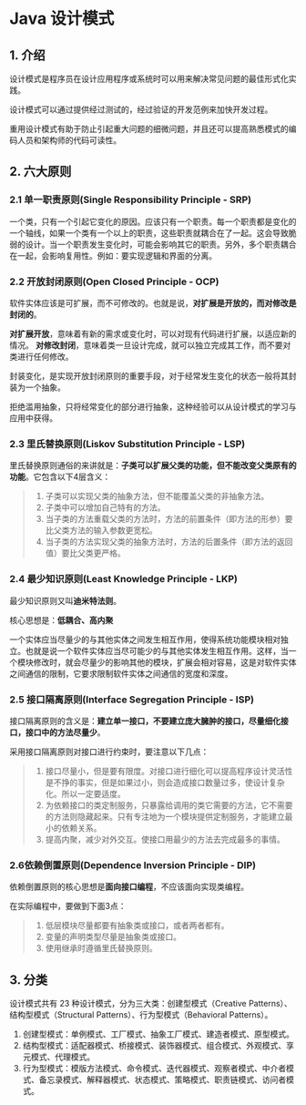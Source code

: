 # Java 设计模式

## 1. 介绍

设计模式是程序员在设计应用程序或系统时可以用来解决常见问题的最佳形式化实践。

设计模式可以通过提供经过测试的，经过验证的开发范例来加快开发过程。

重用设计模式有助于防止引起重大问题的细微问题，并且还可以提高熟悉模式的编码人员和架构师的代码可读性。

## 2. 六大原则

### 2.1 单一职责原则(Single Responsibility Principle - SRP)

一个类，只有一个引起它变化的原因。应该只有一个职责。每一个职责都是变化的一个轴线，如果一个类有一个以上的职责，这些职责就耦合在了一起。这会导致脆弱的设计。当一个职责发生变化时，可能会影响其它的职责。另外，多个职责耦合在一起，会影响复用性。例如：要实现逻辑和界面的分离。

### 2.2 开放封闭原则(Open Closed Principle - OCP)

软件实体应该是可扩展，而不可修改的。也就是说，**对扩展是开放的，而对修改是封闭的**。

**对扩展开放**，意味着有新的需求或变化时，可以对现有代码进行扩展，以适应新的情况。
**对修改封闭**，意味着类一旦设计完成，就可以独立完成其工作，而不要对类进行任何修改。

封装变化，是实现开放封闭原则的重要手段，对于经常发生变化的状态一般将其封装为一个抽象。

拒绝滥用抽象，只将经常变化的部分进行抽象，这种经验可以从设计模式的学习与应用中获得。

### 2.3 里氏替换原则(Liskov Substitution Principle - LSP)

里氏替换原则通俗的来讲就是：**子类可以扩展父类的功能，但不能改变父类原有的功能**。它包含以下4层含义：

> 1. 子类可以实现父类的抽象方法，但不能覆盖父类的非抽象方法。
> 2. 子类中可以增加自己特有的方法。
> 3. 当子类的方法重载父类的方法时，方法的前置条件（即方法的形参）要比父类方法的输入参数更宽松。
> 4. 当子类的方法实现父类的抽象方法时，方法的后置条件（即方法的返回值）要比父类更严格。

### 2.4 最少知识原则(Least Knowledge Principle - LKP)

最少知识原则又叫**迪米特法则**。

核心思想是：**低耦合、高内聚**

一个实体应当尽量少的与其他实体之间发生相互作用，使得系统功能模块相对独立。也就是说一个软件实体应当尽可能少的与其他实体发生相互作用。这样，当一个模块修改时，就会尽量少的影响其他的模块，扩展会相对容易，这是对软件实体之间通信的限制，它要求限制软件实体之间通信的宽度和深度。

### 2.5 接口隔离原则(Interface Segregation Principle - ISP)

接口隔离原则的含义是：**建立单一接口，不要建立庞大臃肿的接口，尽量细化接口，接口中的方法尽量少**。

采用接口隔离原则对接口进行约束时，要注意以下几点：

> 1. 接口尽量小，但是要有限度。对接口进行细化可以提高程序设计灵活性是不挣的事实，但是如果过小，则会造成接口数量过多，使设计复杂化。所以一定要适度。
> 2. 为依赖接口的类定制服务，只暴露给调用的类它需要的方法，它不需要的方法则隐藏起来。只有专注地为一个模块提供定制服务，才能建立最小的依赖关系。
> 3. 提高内聚，减少对外交互。使接口用最少的方法去完成最多的事情。

### 2.6依赖倒置原则(Dependence Inversion Principle - DIP)

依赖倒置原则的核心思想是**面向接口编程**，不应该面向实现类编程。

在实际编程中，要做到下面3点：

> 1. 低层模块尽量都要有抽象类或接口，或者两者都有。
> 2. 变量的声明类型尽量是抽象类或接口。
> 3. 使用继承时遵循里氏替换原则。

## 3. 分类

设计模式共有 23 种设计模式，分为三大类：创建型模式（Creative Patterns）、结构型模式（Structural Patterns）、行为型模式（Behavioral Patterns）。

1. 创建型模式：单例模式、工厂模式、抽象工厂模式、建造者模式、原型模式。
2. 结构型模式：适配器模式、桥接模式、装饰器模式、组合模式、外观模式、享元模式、代理模式。
3. 行为型模式：模版方法模式、命令模式、迭代器模式、观察者模式、中介者模式、备忘录模式、解释器模式、状态模式、策略模式、职责链模式、访问者模式。

